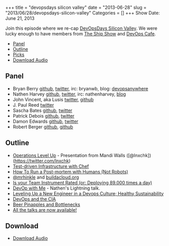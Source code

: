 +++
title = "devopsdays silicon valley"
date = "2013-06-28"
slug = "2013/06/28/devopsdays-silicon-valley"
Categories = []
+++
Show Date:  June 21, 2013

Join this episode where we re-cap [DevOpsDays Silicon Valley](http://devopsdays.org/events/2013-mountainview/).  We were lucky enough to have members from [The Ship Show](http://theshipshow.com/2013/06/devopsdays-silicon-valley-2013-super-panel/) and [DevOps Cafe](http://devopscafe.org/).

* [Panel](http://foodfightshow.org/2013/06/devopsdays-silicon-valley.html#panel)
* [Outline](http://foodfightshow.org/2013/06/devopsdays-silicon-valley.html#outline)
* [Picks](http://foodfightshow.org/2013/06/devopsdays-silicon-valley.html#picks)
* [Download Audio](http://traffic.libsyn.com/foodfight/FoodFightShow55-DevOpsDaysSV.mp3)

Panel<a name="panel"></a>
-----
* Bryan Berry [github](http://github.com/bryanwb), [twitter](http://twitter.com/bryanwb), irc: bryanwb, blog: [devopsanywhere](http://devopsanywhere.blogspot.com)
* Nathen Harvey [github](http://github.com/nathenharvey), [twitter](http://twitter.com/nathenharvey), irc: nathenharvey, [blog](http://nathenharvey.com)
* John Vincent, aka Lusis [twitter](https://twitter.com/#!/lusis), [github](https://github.com/lusis)
* J. Paul Reed [twitter](https://twitter.com/SoberBuildEng)
* Sascha Bates [github](https://github.com/sbates), [twitter](https://twitter.com/sascha_d)
* Patrick Debois [github](https://github.com/jedi4ever), [twitter](https://twitter.com/patrickdebois)
* Damon Edwards [github](https://github.com/damonedwards), [twitter](https://twitter.com/damonedwards)
* Robert Berger [github](http://twitter.com/rberger), [github](https://github.com/rberger)

<!-- more -->

Outline<a name="outline"></a>
-------
* [Operations Level Up](http://cdn.oreillystatic.com/en/assets/1/event/94/Operations%20Level%20Up%20Presentation.pdf) - Presentation from Mandi Walls ([@lnxchk])(https://twitter.com/lnxchk)
* [Test-driven Infrastructure with Chef](https://speakerdeck.com/sethvargo/test-driven-infrastructure-with-chef)
* [How To Run a Post-mortem with Humans (Not Robots)](http://www.slideshare.net/danmil30/how-to-run-a-postmortem-with-humans-not-robots-velocity-2013)
* [@mrhinkle](http://twitter.com/mrhinkle) and [buildacloud.org](http://buildacloud.org)
* [Is your Team Instrument Rated (or: Deploying 89.000 times a day)](http://vimeo.com/69081899)
* [DevOp with Me](https://speakerdeck.com/nathenharvey/devop-with-me) - Nathen's Lightning talk.
* [Leveling Up a New Engineer in a Devops Culture; Healthy Sustainability](http://vimeo.com/69084514)
* [DevOps and the CIA](http://vimeo.com/69092627)
* [Beer Pinapples and Bottlenecks](http://vimeo.com/69100789)
* [All the talks are now available!](http://vimeo.com/album/2435220)

Download
--------
* [Download Audio](http://traffic.libsyn.com/foodfight/FoodFightShow55-DevOpsDaysSV.mp3)

